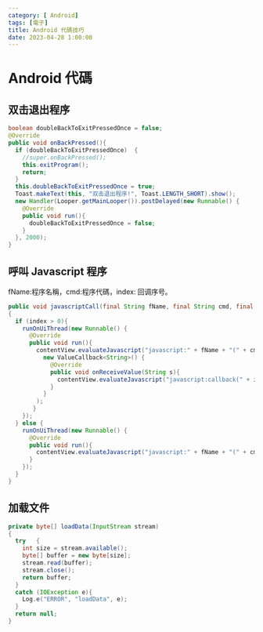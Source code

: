 ```yaml
---
category: [ Android]
tags: [電子]
title: Android 代碼技巧
date: 2023-04-28 1:00:00
---
```


<style>
  table {
    width: 100%
    }
  td {
    vertical-align: center;
    text-align: center;
  }
  table.inputT{
    margin: 10px;
    width: auto;
    margin-left: auto;
    margin-right: auto;
    border: none;
  }
  input{
    text-align: center;
    padding: 0px 10px;
  }
  iframe{
    width: 100%;
    display: block;
    border-style:none;
    overflow:hidden;
  }
</style>

# Android 代碼

## 双击退出程序

```java
boolean doubleBackToExitPressedOnce = false;
@Override
public void onBackPressed(){
  if (doubleBackToExitPressedOnce)	{
    //super.onBackPressed();
    this.exitProgram();
    return;
  }
  this.doubleBackToExitPressedOnce = true;
  Toast.makeText(this, "双击退出程序!", Toast.LENGTH_SHORT).show();
  new Handler(Looper.getMainLooper()).postDelayed(new Runnable() {
    @Override
    public void run(){
      doubleBackToExitPressedOnce = false;
    }
  }, 2000);
}
```

## 呼叫 Javascript 程序

fName:程序名稱，cmd:程序代碼，index: 回调序号。

```java
public void javascriptCall(final String fName, final String cmd, final int index)
{
  if (index > 0){
    runOnUiThread(new Runnable() {
      @Override
      public void run(){
        contentView.evaluateJavascript("javascript:" + fName + "(" + cmd + ");",
          new ValueCallback<String>() {
            @Override
            public void onReceiveValue(String s){
              contentView.evaluateJavascript("javascript:callback(" + index + " )", null);
            }
          }
        );
       }
    });
  } else {
    runOnUiThread(new Runnable() {
      @Override
      public void run(){
        contentView.evaluateJavascript("javascript:" + fName + "(" + cmd + ");", null);
      }
    });
  }
}
```

## 加载文件

```java
private byte[] loadData(InputStream stream)
{
  try	{
    int size = stream.available();
    byte[] buffer = new byte[size];
    stream.read(buffer);
    stream.close();
    return buffer;
  }
  catch (IOException e){
    Log.e("ERROR", "loadData", e);
  }
  return null;
}
```